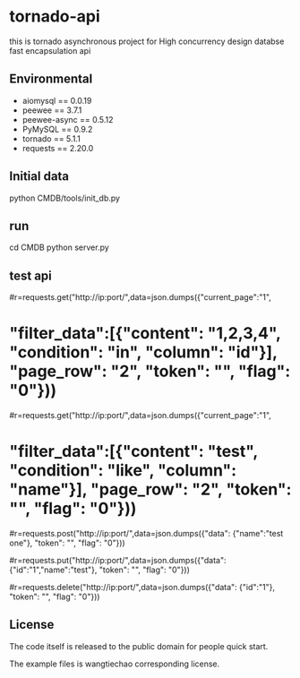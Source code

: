 tornado-api
===========
this is tornado asynchronous  project  for High concurrency design databse fast encapsulation api

Environmental
-------------

* aiomysql == 0.0.19
* peewee == 3.7.1
* peewee-async == 0.5.12
* PyMySQL == 0.9.2
* tornado == 5.1.1
* requests == 2.20.0


Initial data
-------

python CMDB/tools/init_db.py


run
-------

cd CMDB
python server.py


test api
-------

#r=requests.get("http://ip:port/",data=json.dumps({"current_page":"1", 
#    "filter_data":[{"content": "1,2,3,4", "condition": "in", "column": "id"}], "page_row": "2", "token": "", "flag": "0"}))

#r=requests.get("http://ip:port/",data=json.dumps({"current_page":"1", 
#    "filter_data":[{"content": "test", "condition": "like", "column": "name"}], "page_row": "2", "token": "", "flag": "0"}))

#r=requests.post("http://ip:port/",data=json.dumps({"data": {"name":"test one"}, "token": "", "flag": "0"}))

#r=requests.put("http://ip:port/",data=json.dumps({"data": {"id":"1","name":"test"}, "token": "", "flag": "0"}))

#r=requests.delete("http://ip:port/",data=json.dumps({"data": {"id":"1"}, "token": "", "flag": "0"}))



License
-------

The code itself is released to the public domain for people quick start.

The example files  is  wangtiechao corresponding license.
